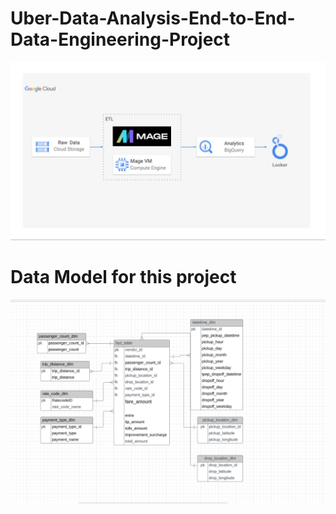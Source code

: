 # Uber-Data-Analysis-End-to-End-Data-Engineering-Project

![Uber-Project](uberarchitecture.png)

# Data Model for this project

![Data Model for this Project](data_model.png)
